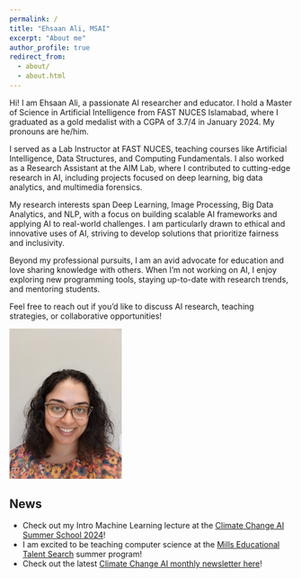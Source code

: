 ```yaml
---
permalink: /
title: "Ehsaan Ali, MSAI"
excerpt: "About me"
author_profile: true
redirect_from: 
  - about/
  - about.html
---
```



Hi! I am Ehsaan Ali, a passionate AI researcher and educator. I hold a Master of Science in Artificial Intelligence from FAST NUCES Islamabad, where I graduated as a gold medalist with a CGPA of 3.7/4 in January 2024. My pronouns are he/him.

I served as a Lab Instructor at FAST NUCES, teaching courses like Artificial Intelligence, Data Structures, and Computing Fundamentals. I also worked as a Research Assistant at the AIM Lab, where I contributed to cutting-edge research in AI, including projects focused on deep learning, big data analytics, and multimedia forensics.

My research interests span Deep Learning, Image Processing, Big Data Analytics, and NLP, with a focus on building scalable AI frameworks and applying AI to real-world challenges. I am particularly drawn to ethical and innovative uses of AI, striving to develop solutions that prioritize fairness and inclusivity.

Beyond my professional pursuits, I am an avid advocate for education and love sharing knowledge with others. When I’m not working on AI, I enjoy exploring new programming tools, staying up-to-date with research trends, and mentoring students.

Feel free to reach out if you’d like to discuss AI research, teaching strategies, or collaborative opportunities!

<img src="/images/Bhalerao2021.jpeg" width="200">

## News

- Check out my Intro Machine Learning lecture at the [Climate Change AI Summer School 2024](https://www.climatechange.ai/events/summer_school2024)!
- I am excited to be teaching computer science at the [Mills Educational Talent Search](https://mets.sites.northeastern.edu/) summer program!
- Check out the latest [Climate Change AI monthly newsletter here](https://www.climatechange.ai/newsletter)!

